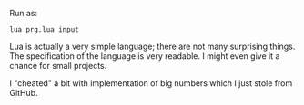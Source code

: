 Run as:
```
lua prg.lua input
```

Lua is actually a very simple language; there are not many surprising things.
The specification of the language is very readable.
I might even give it a chance for small projects.

I "cheated" a bit with implementation of big numbers which I just stole from GitHub.
